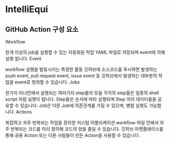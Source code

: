 # IntelliEqui

## GitHub Action 구성 요소
Workflow

한개 이상의 job을 실행할 수 있는 자동화된 작업
YAML 파일로 저장되며 event에 의해 실행 됩니다.
Event

workflow 실행을 발동시키는 특정한 활동
깃허브에 소스코드를 푸시하면 발생하는 push event, pull request event, issue event 등 깃허브에서 발생하는 대부분의 작업을 event로 정의할 수 있습니다.
Jobs

한가지 러너안에서 실행되는 여러가지 step들의 모음
각각의 step들은 일종의 shell script 처럼 실행이 됩니다.
Step들은 순서에 따라 실행되며 Step 끼리 데이터들을 공유할 수 있습니다.
Job은 다른 Job에 의존관계를 가질 수 있으며, 병렬 실행도 가능합니다.
Actions

복잡하고 자주 반복되는 작업을 정의한 커스텀 어플리케이션
workflow 파일 안에서 자주 반복되는 코드를 미리 정의해 코드의 양을 줄일 수 있습니다.
깃허브 마켓플레이스를 통해 공용 Action 또는 다른 사람들이 만든 Action을 사용할 수 있습니다.
